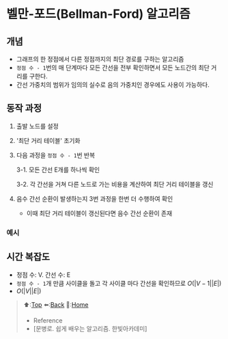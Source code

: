 # 벨만-포드(Bellman-Ford) 알고리즘
## 개념
- 그래프의 한 정점에서 다른 정점까지의 최단 경로를 구하는 알고리즘
- `정점 수 - 1`번의 매 단계마다 모든 간선을 전부 확인하면서 모든 노드간의 최단 거리를 구한다.
- 간선 가중치의 범위가 임의의 실수로 음의 가중치인 경우에도 사용이 가능하다.

## 동작 과정
1. 출발 노드를 설정
2. '최단 거리 테이블' 초기화
3. 다음 과정을 `정점 수 - 1`번 반복
   
    3-1. 모든 간선 E개를 하나씩 확인

    3-2. 각 간선을 거쳐 다른 노드로 가는 비용을 계산하여 최단 거리 테이블을 갱신

4. 음수 간선 순환이 발생하는지 3번 과정을 한번 더 수행하여 확인
    - 이때 최단 거리 테이블이 갱신된다면 음수 간선 순환이 존재

### 예시

## 시간 복잡도
- 정점 수: V. 간선 수: E 
- `정점 수 - 1`개 만큼 사이클을 돌고 각 사이클 마다 간선을 확인하므로 $O(|V-1||E|)$ 
- $O(|V||E|)$


> ⬆️:[Top](#벨만-포드Bellman-Ford-알고리즘)
> ⬅️:[Back](https://github.com/Minho979/CS_Study/blob/main/contents/Algorithm/%EC%B5%9C%EB%8B%A8%20%EA%B2%BD%EB%A1%9C(Shortest%20path)%20%EC%95%8C%EA%B3%A0%EB%A6%AC%EC%A6%98.md#%EB%8B%A8%EC%9D%BC-%EC%8B%9C%EC%9E%91%EC%A0%90-%EC%B5%9C%EB%8B%A8-%EA%B2%BD%EB%A1%9C-%EC%95%8C%EA%B3%A0%EB%A6%AC%EC%A6%98)
> 💁:[Home](https://github.com/Minho979/CS_Study/blob/main/README.md)
> - Reference
> - [문병로. 쉽게 배우는 알고리즘. 한빛아카데미]
